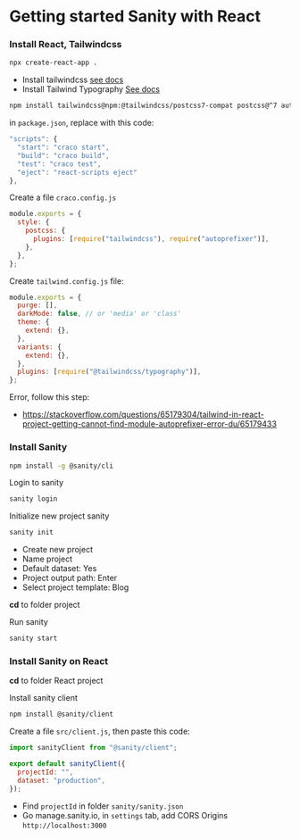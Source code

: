 # Getting started Sanity with React

### Install React, Tailwindcss

```bash
npx create-react-app .
```

- Install tailwindcss [see docs](https://tailwindcss.com/docs/guides/create-react-app)
- Install Tailwind Typography [See docs](https://github.com/tailwindlabs/tailwindcss-typography)

```bash
npm install tailwindcss@npm:@tailwindcss/postcss7-compat postcss@^7 autoprefixer@^9 @craco/craco @tailwindcss/typography -D
```

in `package.json`, replace with this code:

```js
"scripts": {
  "start": "craco start",
  "build": "craco build",
  "test": "craco test",
  "eject": "react-scripts eject"
},
```

Create a file `craco.config.js`

```js
module.exports = {
  style: {
    postcss: {
      plugins: [require("tailwindcss"), require("autoprefixer")],
    },
  },
};
```

Create `tailwind.config.js` file:

```js
module.exports = {
  purge: [],
  darkMode: false, // or 'media' or 'class'
  theme: {
    extend: {},
  },
  variants: {
    extend: {},
  },
  plugins: [require("@tailwindcss/typography")],
};
```

Error, follow this step:

- https://stackoverflow.com/questions/65179304/tailwind-in-react-project-getting-cannot-find-module-autoprefixer-error-du/65179433

### Install Sanity

```bash
npm install -g @sanity/cli
```

Login to sanity

```bash
sanity login
```

Initialize new project sanity

```bash
sanity init
```

- Create new project
- Name project
- Default dataset: Yes
- Project output path: Enter
- Select project template: Blog

**cd** to folder project

Run sanity

```bash
sanity start
```

### Install Sanity on React

**cd** to folder React project

Install sanity client

```bash
npm install @sanity/client
```

Create a file `src/client.js`, then paste this code:

```js
import sanityClient from "@sanity/client";

export default sanityClient({
  projectId: "",
  dataset: "production",
});
```

- Find `projectId` in folder `sanity/sanity.json`
- Go manage.sanity.io, in `settings` tab, add CORS Origins `http://localhost:3000`
